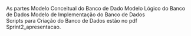 As partes
Modelo Conceitual do Banco de Dado
Modelo Lógico do Banco de Dados
Modelo de Implementação do Banco de Dados	
Scripts para Criação do Banco de Dados
estão no pdf Sprint2_apresentacao.
